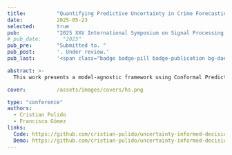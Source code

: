 ```yaml
---
title:          "Quantifying Predictive Uncertainty in Crime Forecasting using Conformal Prediction"
date:           2025-05-23
selected:       true
pub:            "2025 XXV International Symposium on Signal Processing, Image, and Artificial Vision (STSIVA)"
# pub_date:       "2025"
pub_pre:        "Submitted to. "
pub_post:       '. Under review.'
pub_last:       '<span class="badge badge-pill badge-publication bg-danger"><i class="fas fa-shield-alt me-1"></i>Security</span><span class="badge badge-pill badge-publication bg-warning text-dark"><i class="fas fa-question-circle me-1"></i>Uncertainty</span>'

abstract: >-
  This work presents a model-agnostic framework using Conformal Prediction to generate calibrated prediction intervals for crime hotspot forecasting. Applied to Chicago data, it reveals spatial variations in prediction confidence, highlighting the value of uncertainty in decision-making.

cover:          /assets/images/covers/hs.png  

type: "conference"
authors:
  - Cristian Pulido
  - Francisco Gómez
links:
  Code: https://github.com/cristian-pulido/uncertainty-informed-decision-making/tree/main/articulos/uncertainty-hotspots
  Demo: https://github.com/cristian-pulido/uncertainty-informed-decision-making/tree/main/articulos/uncertainty-hotspots/experiments/chicago_real_data
---
```

